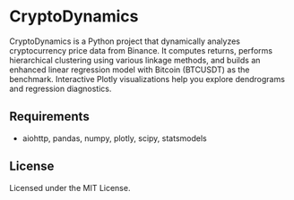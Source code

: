 # CryptoDynamics

CryptoDynamics is a Python project that dynamically analyzes cryptocurrency price data from Binance. It computes returns, performs hierarchical clustering using various linkage methods, and builds an enhanced linear regression model with Bitcoin (BTCUSDT) as the benchmark. Interactive Plotly visualizations help you explore dendrograms and regression diagnostics.

## Requirements

- aiohttp, pandas, numpy, plotly, scipy, statsmodels

## License

Licensed under the MIT License.
